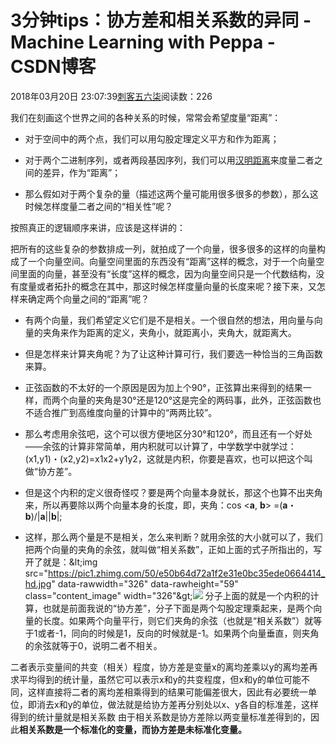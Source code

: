 # 3分钟tips：协方差和相关系数的异同 - Machine Learning with Peppa - CSDN博客





2018年03月20日 23:07:39[刺客五六柒](https://me.csdn.net/qq_39521554)阅读数：226











我们在刻画这个世界之间的各种关系的时候，常常会希望度量“距离”：
- 对于空间中的两个点，我们可以用勾股定理定义平方和作为距离；

- 对于两个二进制序列，或者两段基因序列，我们可以用[汉明距离](https://link.zhihu.com/?target=http%3A//zh.wikipedia.org/zh/%25E6%25B1%2589%25E6%2598%258E%25E8%25B7%259D%25E7%25A6%25BB)来度量二者之间的差异，作为“距离”；

- 那么假如对于两个复杂的量（描述这两个量可能用很多很多的参数），那么这时候怎样度量二者之间的“相关性”呢？


按照真正的逻辑顺序来讲，应该是这样讲的： 

把所有的这些复杂的参数排成一列，就拍成了一个向量，很多很多的这样的向量构成了一个向量空间。向量空间里面的东西没有“距离”这样的概念，对于一个向量空间里面的向量，甚至没有“长度”这样的概念，因为向量空间只是一个代数结构，没有度量或者拓扑的概念在其中，那这时候怎样度量向量的长度来呢？接下来，又怎样来确定两个向量之间的“距离”呢？
- 有两个向量，我们希望定义它们是不是相关。一个很自然的想法，用向量与向量的夹角来作为距离的定义，夹角小，就距离小，夹角大，就距离大。

- 但是怎样来计算夹角呢？为了让这种计算可行，我们要选一种恰当的三角函数来算。

- 正弦函数的不太好的一个原因是因为加上个90°，正弦算出来得到的结果一样，而两个向量的夹角是30°还是120°这是完全的两码事，此外，正弦函数也不适合推广到高维度向量的计算中的“两两比较”。

- 那么考虑用余弦吧，这个可以很方便地区分30°和120°，而且还有一个好处——余弦的计算非常简单，用内积就可以计算了，中学数学中就学过： (x1,y1)・(x2,y2)=x1x2+y1y2，这就是内积，你要是喜欢，也可以把这个叫做“协方差”。

- 但是这个内积的定义很奇怪哎？要是两个向量本身就长，那这个也算不出夹角来，所以再要除以两个向量本身的长度，即，夹角：cos <**a**, **b**> =(**a**・**b**)/|**a**||**b**|;
- 这样，那么两个量是不是相关，怎么来判断？就用余弦的大小就可以了，我们把两个向量的夹角的余弦，就叫做“相关系数”，正如上面的式子所指出的，写开了就是：&amp;lt;img src="https://pic1.zhimg.com/50/e50b64d72a1f2e31e0bc35ede0664414_hd.jpg" data-rawwidth="326" data-rawheight="59" class="content_image" width="326"&amp;gt;![](https://pic1.zhimg.com/80/e50b64d72a1f2e31e0bc35ede0664414_hd.jpg)
分子上面的就是一个内积的计算，也就是前面我说的“协方差”，分子下面是两个勾股定理乘起来，是两个向量的长度。如果两个向量平行，则它们夹角的余弦（也就是“相关系数”）就等于1或者-1，同向的时候是1，反向的时候就是-1。如果两个向量垂直，则夹角的余弦就等于0，说明二者不相关。



二者表示变量间的共变（相关）程度，协方差是变量x的离均差乘以y的离均差再求平均得到的统计量，虽然它可以表示x和y的共变程度，但x和y的单位可能不同，这样直接将二者的离均差相乘得到的结果可能偏差很大，因此有必要统一单位，即消去x和y的单位，做法就是给协方差再分别处以x、y各自的标准差，这样得到的统计量就是相关系数
由于相关系数是协方差除以两变量标准差得到的，因此**相关系数是一个标准化的变量，而协方差是未标准化变量。**


